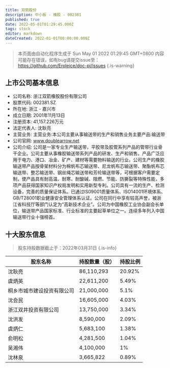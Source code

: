 ```yaml
---
title: 双箭股份
description: 中小板 - 橡胶 - 002381
published: true
date: 2022-05-01T01:29:45.000Z
tags: stock
editor: markdown
dateCreated: 2022-01-01T00:00:00.000Z
---
```


> 本页面由自动化程序生成于 Sun May 01 2022 01:29:45 GMT+0800
> 内容可能存在错误，如有bug请提交issue至：https://github.com/Eroleice/doc-pi/issues
{.is-warning}

## 上市公司基本信息
- 公司名称: 浙江双箭橡胶股份有限公司
- 股票代码: 002381.SZ
- 所在地: 浙江 - 嘉兴市
- 成立日期: 2001年11月13日
- 注册资本: 41,157.226万元
- 法定代表人: 沈耿亮
- 主营业务: 主营业务:本公司主要从事输送带的生产和销售业务主要产品:输送带
- 公司官网: www.doublearrow.net
- 公司介绍: 公司是一家专业生产输送带，平胶带及胶管系列产品的管带行业骨干企业。公司主要从事橡胶输送带系列产品的研发、生产和销售。产品广泛应用于电力、港口、冶金、矿产、建材等需要物料输送的行业。公司生产的橡胶输送带产品按骨架材料分为棉帆布芯输送带、尼龙帆布芯输送带、聚酯帆布芯输送带、整芯输送带、钢丝绳芯输送带和芳纶输送带等，可根据客户需要定制，使产品具有耐高温、耐寒、耐酸碱、阻燃、节能、防撕裂等特殊性能，多项产品获得国家知识产权局发明和实用新型专利。公司具有一流的生产、检测设备，完善的质量保证体系。已通过IS09001质量体系、ISO14001环境体系、GB/T28001职业健康安全管理体系认证。公司在同行中享有较高声誉，被浙江省科技厅等部门认定为“高新技术企业”。公司为中国橡胶工业协会副会长单位，输送带产品国家标准、行业标准的主要起草单位之一。连续多年列入中国输送带行业十强榜首。


## 十大股东信息
> 股东持股数据截止于：2022年03月31日
{.is-info}

| 股东名称 | 持股数量（股） | 持股比例 |
| --- | --- | --- |
| 沈耿亮 | 86,110,293 | 20.92% |
| 虞炳英 | 22,611,200 | 5.49% |
| 桐乡市城市建设投资有限公司 | 21,000,000 | 5.1% |
| 沈会民 | 16,605,000 | 4.03% |
| 浙江双井投资有限公司 | 13,750,000 | 3.34% |
| 沈洪发 | 8,590,000 | 2.09% |
| 虞炳仁 | 5,683,100 | 1.38% |
| 俞明松 | 4,281,500 | 1.04% |
| 吴湘伟 | 4,100,000 | 1% |
| 沈林泉 | 3,665,822 | 0.89% |




